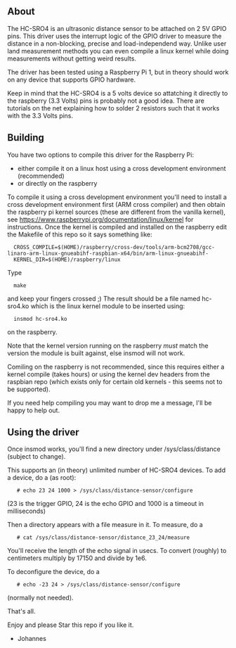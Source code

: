 About
-----

The HC-SRO4 is an ultrasonic distance sensor to be attached on 2 5V GPIO pins. 
This driver uses the interrupt logic of the GPIO driver to measure the 
distance in a non-blocking, precise and load-independend way. Unlike 
user land measurement methods you can even compile a linux kernel 
while doing measurements without getting weird results.

The driver has been tested using a Raspberry Pi 1, but in theory should
work on any device that supports GPIO hardware. 

Keep in mind that the HC-SRO4 is a 5 volts device so attatching it directly
to the raspberry (3.3 Volts) pins is probably not a good idea. There
are tutorials on the net explaining how to solder 2 resistors such that
it works with the 3.3 Volts pins.

Building
--------

You have two options to compile this driver for the Raspberry Pi:

- either compile it on a linux host using a cross development environment
   (recommended)
- or directly on the raspberry

To compile it using a cross development environment you'll need to install
a cross development environment first (ARM cross compiler) and then obtain
the raspberry pi kernel sources (these are different from the vanilla 
kernel), see https://www.raspberrypi.org/documentation/linux/kernel
for instructions. Once the kernel is compiled and installed on the 
raspberry edit the Makefile of this repo so it says something like:

```  ARCH=arm
  CROSS_COMPILE=$(HOME)/raspberry/cross-dev/tools/arm-bcm2708/gcc-linaro-arm-linux-gnueabihf-raspbian-x64/bin/arm-linux-gnueabihf-
  KERNEL_DIR=$(HOME)/raspberry/linux
```

Type 

```
  make 
```

and keep your fingers crossed ;) The result should be a file named hc-sro4.ko
which is the linux kernel module to be inserted using:

```
  insmod hc-sro4.ko
```

on the raspberry. 

Note that the kernel version running on the raspberry *must* match the 
version the module is built against, else insmod will not work.

Comiling on the raspberry is not recommended, since this requires either
a kernel compile (takes hours) or using the kernel dev headers from the
raspbian repo (which exists only for certain old kernels - this seems not
to be supported).

If you need help compiling you may want to drop me a message, I'll be 
happy to help out.

Using the driver
----------------

Once insmod works, you'll find a new directory under /sys/class/distance
(subject to change).

This supports an (in theory) unlimited number of HC-SRO4 devices.
To add a device, do a (as root):

```
   # echo 23 24 1000 > /sys/class/distance-sensor/configure
```

(23 is the trigger GPIO, 24 is the echo GPIO and 1000 is a timeout in
milliseconds)

Then a directory appears with a file measure in it. To measure, do a

```
   # cat /sys/class/distance-sensor/distance_23_24/measure
```

You'll receive the length of the echo signal in usecs. To convert (roughly)
to centimeters multiply by 17150 and divide by 1e6.

To deconfigure the device, do a

```
   # echo -23 24 > /sys/class/distance-sensor/configure
```

(normally not needed).

That's all.

Enjoy and please Star this repo if you like it.

- Johannes



